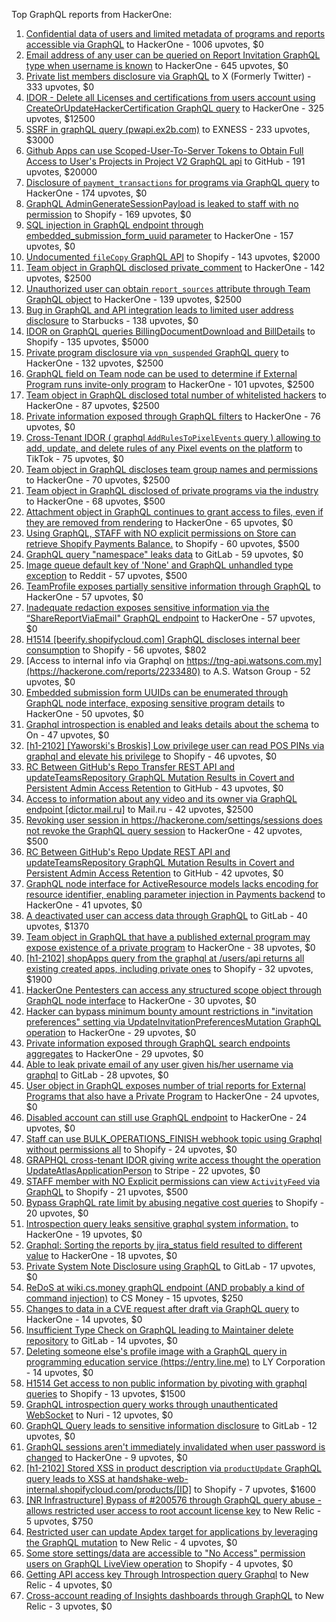 Top GraphQL reports from HackerOne:

1. [Confidential data of users and limited metadata of programs and reports accessible via GraphQL](https://hackerone.com/reports/489146) to HackerOne - 1006 upvotes, $0
2. [Email address of any user can be queried on Report Invitation GraphQL type when username is known](https://hackerone.com/reports/792927) to HackerOne - 645 upvotes, $0
3. [Private list members disclosure via GraphQL](https://hackerone.com/reports/885539) to X (Formerly Twitter) - 333 upvotes, $0
4. [IDOR - Delete all Licenses and certifications from users account using CreateOrUpdateHackerCertification GraphQL query](https://hackerone.com/reports/2122671) to HackerOne - 325 upvotes, $12500
5. [SSRF in graphQL query (pwapi.ex2b.com)](https://hackerone.com/reports/1864188) to EXNESS - 233 upvotes, $3000
6. [Github Apps can use Scoped-User-To-Server Tokens to Obtain Full Access to User's Projects in Project V2 GraphQL api](https://hackerone.com/reports/1711938) to GitHub - 191 upvotes, $20000
7. [Disclosure of `payment_transactions` for programs via GraphQL query](https://hackerone.com/reports/707433) to HackerOne - 174 upvotes, $0
8. [GraphQL AdminGenerateSessionPayload is leaked to staff with no permission](https://hackerone.com/reports/898528) to Shopify - 169 upvotes, $0
9. [SQL injection in GraphQL endpoint through embedded_submission_form_uuid parameter](https://hackerone.com/reports/435066) to HackerOne - 157 upvotes, $0
10. [Undocumented `fileCopy` GraphQL API](https://hackerone.com/reports/981472) to Shopify - 143 upvotes, $2000
11. [Team object in GraphQL disclosed private_comment](https://hackerone.com/reports/978143) to HackerOne - 142 upvotes, $2500
12. [Unauthorized user can obtain `report_sources` attribute through Team GraphQL object](https://hackerone.com/reports/770209) to HackerOne - 139 upvotes, $2500
13. [Bug in GraphQL and API integration leads to limited user address disclosure](https://hackerone.com/reports/473742) to Starbucks - 138 upvotes, $0
14. [IDOR on GraphQL queries BillingDocumentDownload and BillDetails](https://hackerone.com/reports/2207248) to Shopify - 135 upvotes, $5000
15. [Private program disclosure via `vpn_suspended` GraphQL query](https://hackerone.com/reports/715192) to HackerOne - 132 upvotes, $2500
16. [GraphQL field on Team node can be used to determine if External Program runs invite-only program](https://hackerone.com/reports/877642) to HackerOne - 101 upvotes, $2500
17. [Team object in GraphQL disclosed total number of whitelisted hackers](https://hackerone.com/reports/342978) to HackerOne - 87 upvotes, $2500
18. [Private information exposed through GraphQL filters](https://hackerone.com/reports/645299) to HackerOne - 76 upvotes, $0
19. [Cross-Tenant IDOR ( graphql `AddRulesToPixelEvents` query ) allowing to add, update, and delete rules of any Pixel events on the platform](https://hackerone.com/reports/984965) to TikTok - 75 upvotes, $0
20. [Team object in GraphQL discloses team group names and permissions](https://hackerone.com/reports/343464) to HackerOne - 70 upvotes, $2500
21. [Team object in GraphQL disclosed of private programs via the industry](https://hackerone.com/reports/707406) to HackerOne - 68 upvotes, $500
22. [Attachment object in GraphQL continues to grant access to files, even if they are removed from rendering](https://hackerone.com/reports/1132606) to HackerOne - 65 upvotes, $0
23. [Using GraphQL, STAFF with NO explicit permissions on Store can retrieve Shopify Payments Balance.](https://hackerone.com/reports/417170) to Shopify - 60 upvotes, $500
24. [GraphQL query "namespace" leaks data](https://hackerone.com/reports/614355) to GitLab - 59 upvotes, $0
25. [Image queue default key of 'None' and GraphQL unhandled type exception](https://hackerone.com/reports/996041) to Reddit - 57 upvotes, $500
26. [TeamProfile exposes partially sensitive information through GraphQL](https://hackerone.com/reports/389600) to HackerOne - 57 upvotes, $0
27. [Inadequate redaction exposes sensitive information via the “ShareReportViaEmail" GraphQL endpoint](https://hackerone.com/reports/2357012) to HackerOne - 57 upvotes, $0
28. [H1514 [beerify.shopifycloud.com] GraphQL discloses internal beer consumption](https://hackerone.com/reports/419883) to Shopify - 56 upvotes, $802
29. [Access to internal info via Graphql on https://tng-api.watsons.com.my](https://hackerone.com/reports/2233480) to A.S. Watson Group  - 52 upvotes, $0
30. [Embedded submission form UUIDs can be enumerated through GraphQL node interface, exposing sensitive program details](https://hackerone.com/reports/447930) to HackerOne - 50 upvotes, $0
31. [Graphql introspection is enabled and leaks details about the schema](https://hackerone.com/reports/1132803) to On  - 47 upvotes, $0
32. [[h1-2102] [Yaworski's Broskis] Low privilege user can read POS PINs via graphql and elevate his privilege](https://hackerone.com/reports/1091303) to Shopify - 46 upvotes, $0
33. [RC Between GitHub's Repo Transfer REST API and updateTeamsRepository GraphQL Mutation Results in Covert and Persistent Admin Access Retention](https://hackerone.com/reports/2216036) to GitHub - 43 upvotes, $0
34. [Access to information about any video and its owner via GraphQL endpoint [dictor.mail.ru]](https://hackerone.com/reports/924914) to Mail.ru - 42 upvotes, $2500
35. [Revoking user session in https://hackerone.com/settings/sessions does not revoke the GraphQL query session](https://hackerone.com/reports/417382) to HackerOne - 42 upvotes, $500
36. [RC Between GitHub's Repo Update REST API and updateTeamsRepository GraphQL Mutation Results in Covert and Persistent Admin Access Retention](https://hackerone.com/reports/2357443) to GitHub - 42 upvotes, $0
37. [GraphQL node interface for ActiveResource models lacks encoding for resource identifier, enabling parameter injection in Payments backend](https://hackerone.com/reports/800231) to HackerOne - 41 upvotes, $0
38. [A deactivated user can access data through GraphQL](https://hackerone.com/reports/1192460) to GitLab - 40 upvotes, $1370
39. [Team object in GraphQL that have a published external program may expose existence of a private program](https://hackerone.com/reports/347937) to HackerOne - 38 upvotes, $0
40. [[h1-2102] shopApps query from the graphql at /users/api returns all existing created apps, including private ones](https://hackerone.com/reports/1085332) to Shopify - 32 upvotes, $1900
41. [HackerOne Pentesters can access any structured scope object through GraphQL node interface](https://hackerone.com/reports/781150) to HackerOne - 30 upvotes, $0
42. [Hacker can bypass minimum bounty amount restrictions in "invitation preferences" setting via UpdateInvitationPreferencesMutation GraphQL operation](https://hackerone.com/reports/981036) to HackerOne - 29 upvotes, $0
43. [Private information exposed through GraphQL search endpoints aggregates](https://hackerone.com/reports/1838329) to HackerOne - 29 upvotes, $0
44. [Able to leak private email of any user given his/her username via graphql](https://hackerone.com/reports/972355) to GitLab - 28 upvotes, $0
45. [User object in GraphQL exposes number of trial reports for External Programs that also have a Private Program](https://hackerone.com/reports/350964) to HackerOne - 24 upvotes, $0
46. [Disabled account can still use GraphQL endpoint](https://hackerone.com/reports/608656) to HackerOne - 24 upvotes, $0
47. [Staff  can use BULK_OPERATIONS_FINISH webhook topic using Graphql without permissions all](https://hackerone.com/reports/1350095) to Shopify - 24 upvotes, $0
48. [GRAPHQL cross-tenant IDOR giving write access thought the operation UpdateAtlasApplicationPerson](https://hackerone.com/reports/1066203) to Stripe - 22 upvotes, $0
49. [STAFF member with NO Explicit permissions can view `ActivityFeed` via GraphQL](https://hackerone.com/reports/528940) to Shopify - 21 upvotes, $500
50. [Bypass GraphQL rate limit by abusing negative cost queries](https://hackerone.com/reports/481518) to Shopify - 20 upvotes, $0
51. [Introspection query leaks sensitive graphql system information.](https://hackerone.com/reports/291531) to HackerOne - 19 upvotes, $0
52. [Graphql: Sorting the reports by jira_status field resulted to different value](https://hackerone.com/reports/955286) to HackerOne - 18 upvotes, $0
53. [Private System Note Disclosure using GraphQL](https://hackerone.com/reports/633001) to GitLab - 17 upvotes, $0
54. [ReDoS at wiki.cs.money graphQL endpoint (AND probably a kind of command injection)](https://hackerone.com/reports/1000567) to CS Money - 15 upvotes, $250
55. [Changes to data in a CVE request after draft via GraphQL query](https://hackerone.com/reports/813300) to HackerOne - 14 upvotes, $0
56. [Insufficient Type Check on GraphQL leading to Maintainer delete repository](https://hackerone.com/reports/858671) to GitLab - 14 upvotes, $0
57. [Deleting someone else's profile image with a GraphQL query in programming education service (https://entry.line.me)](https://hackerone.com/reports/952095) to LY Corporation - 14 upvotes, $0
58. [H1514 Get access to non public information by pivoting with graphql queries](https://hackerone.com/reports/423388) to Shopify - 13 upvotes, $1500
59. [GraphQL introspection query works through unauthenticated WebSocket](https://hackerone.com/reports/862835) to Nuri - 12 upvotes, $0
60. [GraphQL Query leads to sensitive information disclosure](https://hackerone.com/reports/985124) to GitLab - 12 upvotes, $0
61. [GraphQL sessions aren't immediately invalidated when user password is changed](https://hackerone.com/reports/283847) to HackerOne - 9 upvotes, $0
62. [[h1-2102] Stored XSS in product description via `productUpdate` GraphQL query leads to XSS at handshake-web-internal.shopifycloud.com/products/[ID]](https://hackerone.com/reports/1085546) to Shopify - 7 upvotes, $1600
63. [[NR Infrastructure] Bypass of #200576 through GraphQL query abuse - allows restricted user access to root account license key](https://hackerone.com/reports/276174) to New Relic - 5 upvotes, $750
64. [Restricted user can update Apdex target for applications by leveraging the GraphQL mutation](https://hackerone.com/reports/776449) to New Relic - 4 upvotes, $0
65. [Some store settings/data are accessible to "No Access" permission users on GraphQL LiveView operation](https://hackerone.com/reports/409973) to Shopify - 4 upvotes, $0
66. [Getting API access key Through  Introspection query Graphql](https://hackerone.com/reports/969456) to New Relic - 4 upvotes, $0
67. [Cross-account reading of Insights dashboards through GraphQL](https://hackerone.com/reports/765565) to New Relic - 3 upvotes, $0
